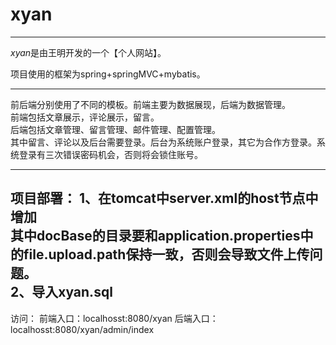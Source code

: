 # xyan
------
*xyan*是由王明开发的一个【个人网站】。

项目使用的框架为spring+springMVC+mybatis。

------------------------------
前后端分别使用了不同的模板。前端主要为数据展现，后端为数据管理。<br/>
前端包括文章展示，评论展示，留言。<br/>
后端包括文章管理、留言管理、邮件管理、配置管理。<br/>
其中留言、评论以及后台需要登录。后台为系统账户登录，其它为合作方登录。系统登录有三次错误密码机会，否则将会锁住账号。<br/>

------------------------------
项目部署：
	1、在tomcat中server.xml的host节点中增加<Context docBase="D:\tmp" path="/img" reloadable="true"/><br/>
	   其中docBase的目录要和application.properties中的file.upload.path保持一致，否则会导致文件上传问题。<br/>
	2、导入xyan.sql<br/>
------------------------------
访问：
	前端入口：localhosst:8080/xyan
	后端入口：localhosst:8080/xyan/admin/index
